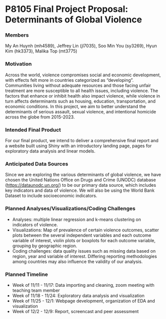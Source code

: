 P8105 Final Project Proposal: Determinants of Global Violence
================

### Members

My An Huynh (mh4589), Jeffrey Lin (jl7035), Soo Min You (sy3269), Hyun
Kim (hk3373), Malika Top (mt3775)

### Motivation

Across the world, violence compromises social and economic development,
with effects felt more in countries categorized as “developing”.
Communities living without adequate resources and those facing unfair
treatment are more susceptible to all health issues, including violence.
The factors that enhance or inhibit health also impact violence, while
violence in turn affects determinants such as housing, education,
transportation, and economic conditions. In this project, we aim to
better understand the determinants of serious assault, sexual violence,
and intentional homicide across the globe from 2015-2023.

### Intended Final Product

For our final product, we intend to deliver a comprehensive final report
and a website built using Shiny with an introductory landing page, pages
for exploratory data analysis and linear models.

### Anticipated Data Sources

Since we are exploring the various determinants of global violence, we
have chosen the United Nations Office on Drugs and Crime (UNODC)
database (<https://dataunodc.un.org/>) to be our primary data source,
which includes key indicators and data of violence. We will also be
using the World Bank Dataset to include socioeconomic indicators.

### Planned Analyses/Visualizations/Coding Challenges

- Analyses: multiple linear regression and k-means clustering on
  indicators of violence.
- Visualizations: Map of prevalence of certain violence outcomes,
  scatter plots between the several independent variables and each
  outcome variable of interest, violin plots or boxplots for each
  outcome variable, grouping by geographic region.
- Coding challenges: data quality issues such as missing data based on
  region, year and variable of interest. Differing reporting
  methodologies among countries may also influence the validity of our
  analysis.

### Planned Timeline

- Week of 11/11 - 11/17: Data importing and cleaning, zoom meeting with
  teaching team member
- Week of 11/18 - 11/24: Exploratory data analysis and visualization
- Week of 11/25 - 12/1: Webpage development, organization of EDA and
  visualization
- Week of 12/2 - 12/9: Report, screencast and peer assessment
